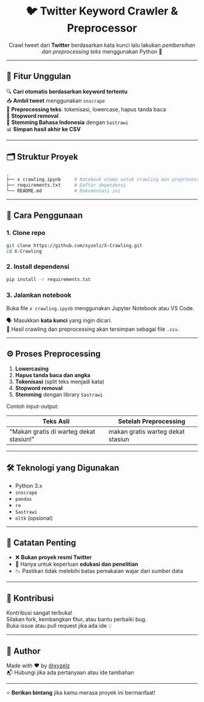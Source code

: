 <h1 align="center">🐦 Twitter Keyword Crawler & Preprocessor</h1>

<p align="center">
  Crawl tweet dari <strong>Twitter</strong> berdasarkan kata kunci lalu lakukan <em>pembersihan dan preprocessing teks</em> menggunakan Python 🐍
</p>

---

## 🚀 Fitur Unggulan

🔍 **Cari otomatis berdasarkan keyword tertentu**  
📥 **Ambil tweet** menggunakan `snscrape`  
🧹 **Preprocessing teks**: tokenisasi, lowercase, hapus tanda baca  
🛑 **Stopword removal**  
🌱 **Stemming Bahasa Indonesia** dengan `Sastrawi`  
📊 **Simpan hasil akhir ke CSV**

---

## 🗂️ Struktur Proyek

```bash
.
├── x crawling.ipynb     # Notebook utama untuk crawling dan preprocessing
├── requirements.txt     # Daftar dependensi
└── README.md            # Dokumentasi ini
```

---

## 🧪 Cara Penggunaan

### 1. Clone repo

```bash
git clone https://github.com/xyzelz/X-Crawling.git
cd X-Crawling
```

### 2. Install dependensi

```bash
pip install -r requirements.txt
```

### 3. Jalankan notebook

Buka file `x crawling.ipynb` menggunakan Jupyter Notebook atau VS Code.

🗣 Masukkan **kata kunci** yang ingin dicari.  
📁 Hasil crawling dan preprocessing akan tersimpan sebagai file `.csv`.

---

## ⚙️ Proses Preprocessing

1. **Lowercasing**  
2. **Hapus tanda baca dan angka**  
3. **Tokenisasi** (split teks menjadi kata)  
4. **Stopword removal**  
5. **Stemming** dengan library `Sastrawi`

Contoh input-output:

| Teks Asli                                      | Setelah Preprocessing                    |
|------------------------------------------------|------------------------------------------|
| "Makan gratis di warteg dekat stasiun!"        | makan gratis warteg dekat stasiun        |

---

## 🛠 Teknologi yang Digunakan

- Python 3.x  
- `snscrape`  
- `pandas`  
- `re`  
- `Sastrawi`  
- `nltk` (opsional)

---

## 📌 Catatan Penting

- ❌ **Bukan proyek resmi Twitter**
- 🧠 Hanya untuk keperluan **edukasi dan penelitian**
- 📉 Pastikan tidak melebihi batas pemakaian wajar dari sumber data

---

## 🤝 Kontribusi

Kontribusi sangat terbuka!  
Silakan fork, kembangkan fitur, atau bantu perbaiki bug.  
Buka issue atau pull request jika ada ide 💡

---

## 👤 Author

Made with ❤️ by [@xyzelz](https://github.com/xyzelz)  
📬 Hubungi jika ada pertanyaan atau ide tambahan

---

⭐ **Berikan bintang** jika kamu merasa proyek ini bermanfaat!
